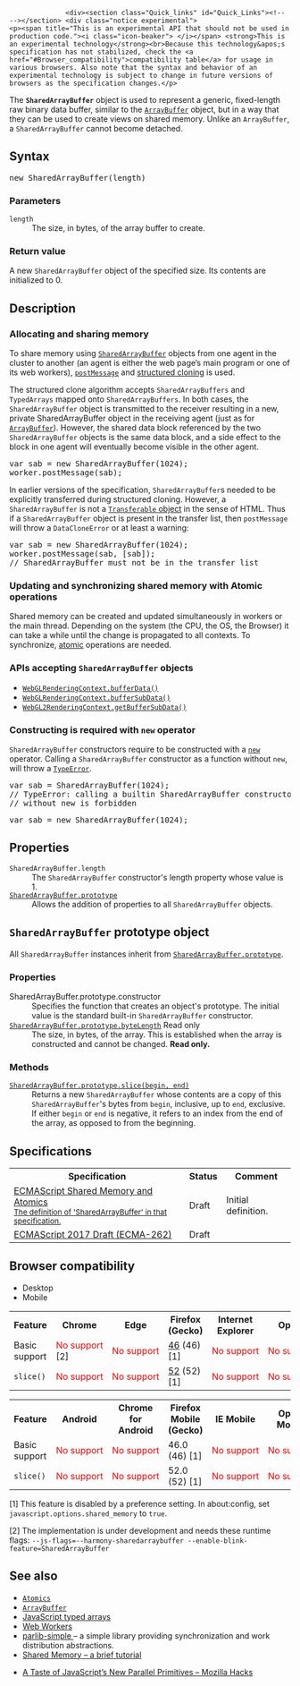 
                
                  <div><section class="Quick_links" id="Quick_Links"><!-- --></section> <div class="notice experimental">
    <p><span title="This is an experimental API that should not be used in production code."><i class="icon-beaker"> </i></span> <strong>This is an experimental technology</strong><br>Because this technology&apos;s specification has not stabilized, check the <a href="#Browser_compatibility">compatibility table</a> for usage in various browsers. Also note that the syntax and behavior of an experimental technology is subject to change in future versions of browsers as the specification changes.</p>
</div></div>

<p>The <strong><code>SharedArrayBuffer</code></strong> object is used to represent a generic, fixed-length raw binary data buffer, similar to the <a title="The ArrayBuffer object is used to represent a generic, fixed-length raw binary data buffer. You cannot directly manipulate the contents of an ArrayBuffer; instead, you create one of the typed array objects or a DataView object which represents the buffer in a specific format, and use that to read and write the contents of the buffer." href="/en-US/docs/Web/JavaScript/Reference/Global_Objects/ArrayBuffer"><code>ArrayBuffer</code></a> object, but in a way that they can be used to create views on shared memory. Unlike an <code>ArrayBuffer</code>, a <code>SharedArrayBuffer</code> cannot become detached.</p>

<h2 id="Syntax">Syntax</h2>

<pre class="syntaxbox">new SharedArrayBuffer(length)
</pre>

<h3 id="Parameters">Parameters</h3>

<dl>
 <dt><code>length</code></dt>
 <dd>The size, in bytes, of the array buffer to create.</dd>
</dl>

<h3 id="Return_value">Return value</h3>

<p>A new <code>SharedArrayBuffer</code> object of the specified size. Its contents are initialized to 0.</p>

<h2 id="Description">Description</h2>

<h3 id="Allocating_and_sharing_memory">Allocating and sharing memory</h3>

<p>To share memory using <a title="The SharedArrayBuffer object is used to represent a generic, fixed-length raw binary data buffer, similar to the ArrayBuffer object, but in a way that they can be used to create views on shared memory. Unlike an ArrayBuffer, a SharedArrayBuffer cannot become detached." href="/en-US/docs/Web/JavaScript/Reference/Global_Objects/SharedArrayBuffer"><code>SharedArrayBuffer</code></a> objects from one agent in the cluster to another (an agent is either the web page&#x2019;s main program or one of its web workers), <code><a href="/en-US/docs/Web/API/Worker/postMessage">postMessage</a></code> and <a href="/en-US/docs/Web/API/Web_Workers_API/Structured_clone_algorithm">structured cloning</a> is used.</p>

<p>The structured clone algorithm accepts <code>SharedArrayBuffers</code> and <code>TypedArrays</code> mapped onto <code>SharedArrayBuffers</code>. In both cases, the <code>SharedArrayBuffer</code> object is transmitted to the receiver resulting in a new, private SharedArrayBuffer object in the receiving agent (just as for <a title="The ArrayBuffer object is used to represent a generic, fixed-length raw binary data buffer. You cannot directly manipulate the contents of an ArrayBuffer; instead, you create one of the typed array objects or a DataView object which represents the buffer in a specific format, and use that to read and write the contents of the buffer." href="/en-US/docs/Web/JavaScript/Reference/Global_Objects/ArrayBuffer"><code>ArrayBuffer</code></a>). However, the shared data block referenced by the two <code>SharedArrayBuffer</code> objects is the same data block, and a side effect to the block in one agent will eventually become visible in the other agent.</p>

<pre class="brush: js">var sab = new SharedArrayBuffer(1024);
worker.postMessage(sab);
</pre>

<p>In earlier versions of the specification, <code>SharedArrayBuffer</code>s needed to be explicitly transferred during structured cloning. However, a <code>SharedArrayBuffer</code> is not a <a href="/en-US/docs/Web/API/Transferable"><code>Transferable</code> object</a> in the sense of HTML. Thus if a <code>SharedArrayBuffer</code> object is present in the transfer list, then <code>postMessage</code> will throw a <code>DataCloneError</code> or at least a warning:</p>

<pre class="brush: js">var sab = new SharedArrayBuffer(1024);
worker.postMessage(sab, [sab]); 
// SharedArrayBuffer must not be in the transfer list</pre>

<h3 id="Updating_and_synchronizing_shared_memory_with_Atomic_operations">Updating and synchronizing shared memory with Atomic operations</h3>

<p>Shared memory can be created and updated simultaneously in workers or the main thread. Depending on the system (the CPU, the OS, the Browser) it can take a while until the change is propagated to all contexts. To synchronize, <a title="The Atomics object provides atomic operations as static methods. They are used with SharedArrayBuffer objects." href="/en-US/docs/Web/JavaScript/Reference/Global_Objects/Atomics">atomic</a> operations are needed.</p>

<h3 id="APIs_accepting_SharedArrayBuffer_objects">APIs accepting <code>SharedArrayBuffer</code> objects</h3>

<ul>
 <li><a title="The WebGLRenderingContext.bufferData() method of the WebGL API initializes and creates the buffer object&apos;s data store." href="/en-US/docs/Web/API/WebGLRenderingContext/bufferData"><code>WebGLRenderingContext.bufferData()</code></a></li>
 <li><a title="The WebGLRenderingContext.bufferSubData() method of the WebGL API updates a subset of a buffer object&apos;s data store." href="/en-US/docs/Web/API/WebGLRenderingContext/bufferSubData"><code>WebGLRenderingContext.bufferSubData()</code></a></li>
 <li><a title="The WebGL2RenderingContext.getBufferSubData() method of the WebGL 2 API reads data from a buffer binding point and writes them to an ArrayBuffer or SharedArrayBuffer." href="/en-US/docs/Web/API/WebGL2RenderingContext/getBufferSubData"><code>WebGL2RenderingContext.getBufferSubData()</code></a></li>
</ul>

<h3 id="Constructing_is_required_with_new_operator">Constructing is required with <code>new</code> operator</h3>

<p><code>SharedArrayBuffer</code> constructors require to be constructed with a <a title="The new operator creates an instance of a user-defined object type or of one of the built-in object types that has a constructor function." href="/en-US/docs/Web/JavaScript/Reference/Operators/new"><code>new</code></a> operator. Calling a <code>SharedArrayBuffer</code> constructor as a function without <code>new</code>, will throw a <a title="The TypeError object represents an error when a value is not of the expected type." href="/en-US/docs/Web/JavaScript/Reference/Global_Objects/TypeError"><code>TypeError</code></a>.</p>

<pre class="brush: js example-bad">var sab = SharedArrayBuffer(1024);
// TypeError: calling a builtin SharedArrayBuffer constructor 
// without new is forbidden</pre>

<pre class="brush: js example-good">var sab = new SharedArrayBuffer(1024);</pre>

<h2 id="Properties">Properties</h2>

<dl>
 <dt><code>SharedArrayBuffer.length</code></dt>
 <dd>The <code>SharedArrayBuffer</code> constructor&apos;s length property whose value is 1.</dd>
 <dt><a title="The SharedArrayBuffer.prototype property represents the prototype for the SharedArrayBuffer object." href="/en-US/docs/Web/JavaScript/Reference/Global_Objects/SharedArrayBuffer/prototype"><code>SharedArrayBuffer.prototype</code></a></dt>
 <dd>Allows the addition of properties to all <code>SharedArrayBuffer</code> objects.</dd>
</dl>

<h2 id="SharedArrayBuffer_prototype_object"><code>SharedArrayBuffer</code> prototype object</h2>

<p>All <code>SharedArrayBuffer</code> instances inherit from <a title="The SharedArrayBuffer.prototype property represents the prototype for the SharedArrayBuffer object." href="/en-US/docs/Web/JavaScript/Reference/Global_Objects/SharedArrayBuffer/prototype"><code>SharedArrayBuffer.prototype</code></a>.</p>

<h3 id="Properties_2">Properties</h3>

<p></p><dl><dt>SharedArrayBuffer.prototype.constructor</dt>
 <dd>Specifies the function that creates an object&apos;s prototype. The initial value is the standard built-in <code>SharedArrayBuffer</code> constructor.</dd>
 <dt><a title="The byteLength accessor property represents the length of an SharedArrayBuffer in bytes." href="/en-US/docs/Web/JavaScript/Reference/Global_Objects/SharedArrayBuffer/byteLength"><code>SharedArrayBuffer.prototype.byteLength</code></a> <span title="This value may not be changed." class="inlineIndicator readOnly readOnlyInline">Read only </span></dt>
 <dd>The size, in bytes, of the array. This is established when the array is constructed and cannot be changed. <strong>Read only.</strong></dd>
</dl><p></p>

<h3 id="Methods">Methods</h3>

<p></p><dl><dt><a title="The SharedArrayBuffer.prototype.slice() method returns a new SharedArrayBuffer whose contents are a copy of this SharedArrayBuffer&apos;s bytes from begin, inclusive, up to end, exclusive. If either begin or end is negative, it refers to an index from the end of the array, as opposed to from the beginning. This method has the same algorithm as Array.prototype.slice()." href="/en-US/docs/Web/JavaScript/Reference/Global_Objects/SharedArrayBuffer/slice"><code>SharedArrayBuffer.prototype.slice(begin, end)</code></a></dt>
 <dd>Returns a new <code>SharedArrayBuffer</code> whose contents are a copy of this <code>SharedArrayBuffer</code>&apos;s bytes from <code>begin</code>, inclusive, up to <code>end</code>, exclusive. If either <code>begin</code> or <code>end</code> is negative, it refers to an index from the end of the array, as opposed to from the beginning.</dd>
</dl><p></p>

<h2 id="Specifications">Specifications</h2>

<table class="standard-table">
 <tbody>
  <tr>
   <th scope="col">Specification</th>
   <th scope="col">Status</th>
   <th scope="col">Comment</th>
  </tr>
  <tr>
   <td><a lang="en" hreflang="en" href="http://tc39.github.io/ecmascript_sharedmem/shmem.html#StructuredData.SharedArrayBuffer" class="external">ECMAScript Shared Memory and Atomics<br><small lang="en-US">The definition of &apos;SharedArrayBuffer&apos; in that specification.</small></a></td>
   <td><span class="spec-Draft">Draft</span></td>
   <td>Initial definition.</td>
  </tr>
  <tr>
   <td><a lang="en" hreflang="en" class="external" href="https://tc39.github.io/ecma262/" title="The &apos;ECMAScript 2017 Draft (ECMA-262)&apos; specification">ECMAScript 2017 Draft (ECMA-262)</a></td>
   <td><span class="spec-Draft">Draft</span></td>
   <td>&#xA0;</td>
  </tr>
 </tbody>
</table>

<h2 id="Browser_compatibility">Browser compatibility</h2>

<p></p><div class="htab">
    <a name="AutoCompatibilityTable" id="AutoCompatibilityTable"></a>
    <ul>
        <li class="selected"><a>Desktop</a></li>
        <li><a>Mobile</a></li>
    </ul>
</div><p></p>

<div id="compat-desktop">
<table class="compat-table">
 <tbody>
  <tr>
   <th>Feature</th>
   <th>Chrome</th>
   <th>Edge</th>
   <th>Firefox (Gecko)</th>
   <th>Internet Explorer</th>
   <th>Opera</th>
   <th>Safari</th>
  </tr>
  <tr>
   <td>Basic support</td>
   <td><span style="color: #f00;">No&#xA0;support</span> [2]</td>
   <td><span style="color: #f00;">No&#xA0;support</span></td>
   <td><a title="Released on 2016-04-26." href="/en-US/Firefox/Releases/46">46</a> (46) [1]</td>
   <td><span style="color: #f00;">No&#xA0;support</span></td>
   <td><span style="color: #f00;">No&#xA0;support</span></td>
   <td><span style="color: #f00;">No&#xA0;support</span></td>
  </tr>
  <tr>
   <td><code>slice()</code></td>
   <td><span style="color: #f00;">No&#xA0;support</span></td>
   <td><span style="color: #f00;">No&#xA0;support</span></td>
   <td><a title="Released on 2017-03-07." href="/en-US/Firefox/Releases/52">52</a> (52) [1]</td>
   <td><span style="color: #f00;">No&#xA0;support</span></td>
   <td><span style="color: #f00;">No&#xA0;support</span></td>
   <td><span style="color: #f00;">No&#xA0;support</span></td>
  </tr>
 </tbody>
</table>
</div>

<div id="compat-mobile">
<table class="compat-table">
 <tbody>
  <tr>
   <th>Feature</th>
   <th>Android</th>
   <th>Chrome for Android</th>
   <th>Firefox Mobile (Gecko)</th>
   <th>IE Mobile</th>
   <th>Opera Mobile</th>
   <th>Safari Mobile</th>
  </tr>
  <tr>
   <td>Basic support</td>
   <td><span style="color: #f00;">No&#xA0;support</span></td>
   <td><span style="color: #f00;">No&#xA0;support</span></td>
   <td>46.0 (46) [1]</td>
   <td><span style="color: #f00;">No&#xA0;support</span></td>
   <td><span style="color: #f00;">No&#xA0;support</span></td>
   <td><span style="color: #f00;">No&#xA0;support</span></td>
  </tr>
  <tr>
   <td><code>slice()</code></td>
   <td><span style="color: #f00;">No&#xA0;support</span></td>
   <td><span style="color: #f00;">No&#xA0;support</span></td>
   <td>52.0 (52) [1]</td>
   <td><span style="color: #f00;">No&#xA0;support</span></td>
   <td><span style="color: #f00;">No&#xA0;support</span></td>
   <td><span style="color: #f00;">No&#xA0;support</span></td>
  </tr>
 </tbody>
</table>
</div>

<p>[1] This feature is disabled by a preference setting. In about:config, set <code>javascript.options.shared_memory</code> to <code>true</code>.&#xA0;</p>

<p>[2] The implementation is under development and needs these runtime flags: <code>--js-flags=--harmony-sharedarraybuffer --enable-blink-feature=SharedArrayBuffer</code></p>

<h2 id="See_also">See also</h2>

<ul>
 <li><a title="The Atomics object provides atomic operations as static methods. They are used with SharedArrayBuffer objects." href="/en-US/docs/Web/JavaScript/Reference/Global_Objects/Atomics"><code>Atomics</code></a></li>
 <li><a title="The ArrayBuffer object is used to represent a generic, fixed-length raw binary data buffer. You cannot directly manipulate the contents of an ArrayBuffer; instead, you create one of the typed array objects or a DataView object which represents the buffer in a specific format, and use that to read and write the contents of the buffer." href="/en-US/docs/Web/JavaScript/Reference/Global_Objects/ArrayBuffer"><code>ArrayBuffer</code></a></li>
 <li><a href="/en-US/docs/Web/JavaScript/Typed_arrays">JavaScript typed arrays</a></li>
 <li><a href="/en-US/docs/Web/API/Web_Workers_API">Web Workers</a></li>
 <li><a href="https://github.com/lars-t-hansen/parlib-simple" class="external">parlib-simple </a>&#x2013; a simple library providing synchronization and work distribution abstractions.</li>
 <li><a href="https://github.com/tc39/ecmascript_sharedmem/blob/master/TUTORIAL.md" class="external">Shared Memory &#x2013; a brief tutorial</a></li>
 <li>
  <p><a href="https://hacks.mozilla.org/2016/05/a-taste-of-javascripts-new-parallel-primitives/" class="external">A Taste of JavaScript&#x2019;s New Parallel Primitives &#x2013; Mozilla Hacks</a></p>
 </li>
</ul>
                
              